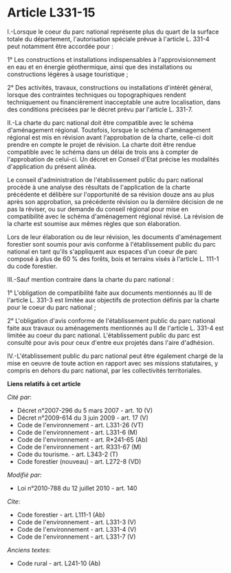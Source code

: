 # Article L331-15

I.-Lorsque le coeur du parc national représente plus du quart de la surface totale du département, l'autorisation spéciale
prévue à l'article L. 331-4 peut notamment être accordée pour : 

1° Les constructions et installations indispensables à l'approvisionnement en eau et en énergie géothermique, ainsi que des
installations ou constructions légères à usage touristique ; 

2° Des activités, travaux, constructions ou installations d'intérêt général, lorsque des contraintes techniques ou
topographiques rendent techniquement ou financièrement inacceptable une autre localisation, dans des conditions précisées par
le décret prévu par l'article L. 331-7. 

II.-La charte du parc national doit être compatible avec le schéma d'aménagement régional. Toutefois, lorsque le schéma
d'aménagement régional est mis en révision avant l'approbation de la charte, celle-ci doit prendre en compte le projet de
révision. La charte doit être rendue compatible avec le schéma dans un délai de trois ans à compter de l'approbation de
celui-ci. Un décret en Conseil d'Etat précise les modalités d'application du présent alinéa. 

Le conseil d'administration de l'établissement public du parc national procède à une analyse des résultats de l'application
de la charte précédente et délibère sur l'opportunité de sa révision douze ans au plus après son approbation, sa précédente
révision ou la dernière décision de ne pas la réviser, ou sur demande du conseil régional pour mise en compatibilité avec le
schéma d'aménagement régional révisé. La révision de la charte est soumise aux mêmes règles que son élaboration. 

Lors de leur élaboration ou de leur révision, les documents d'aménagement forestier sont soumis pour avis conforme à
l'établissement public du parc national en tant qu'ils s'appliquent aux espaces d'un coeur de parc composé à plus de 60 % des
forêts, bois et terrains visés à l'article L. 111-1 du code forestier. 

III.-Sauf mention contraire dans la charte du parc national : 

1° L'obligation de compatibilité faite aux documents mentionnés au III de l'article L. 331-3 est limitée aux objectifs de
protection définis par la charte pour le coeur du parc national ; 

2° L'obligation d'avis conforme de l'établissement public du parc national faite aux travaux ou aménagements mentionnés au II
de l'article L. 331-4 est limitée au coeur du parc national. L'établissement public du parc est consulté pour avis pour ceux
d'entre eux projetés dans l'aire d'adhésion. 

IV.-L'établissement public du parc national peut être également chargé de la mise en oeuvre de toute action en rapport avec
ses missions statutaires, y compris en dehors du parc national, par les collectivités territoriales.

**Liens relatifs à cet article**

_Cité par_:

  - Décret n°2007-296 du 5 mars 2007 - art. 10 (V)
  - Décret n°2009-614 du 3 juin 2009 - art. 17 (V)
  - Code de l'environnement - art. L331-26 (VT)
  - Code de l'environnement - art. L331-6 (M)
  - Code de l'environnement - art. R*241-65 (Ab)
  - Code de l'environnement - art. R331-67 (M)
  - Code du tourisme. - art. L343-2 (T)
  - Code forestier (nouveau) - art. L272-8 (VD)

_Modifié par_:

  - Loi n°2010-788 du 12 juillet 2010 - art. 140

_Cite_:

  - Code forestier - art. L111-1 (Ab)
  - Code de l'environnement - art. L331-3 (V)
  - Code de l'environnement - art. L331-4 (V)
  - Code de l'environnement - art. L331-7 (V)

_Anciens textes_:

  - Code rural - art. L241-10 (Ab)
